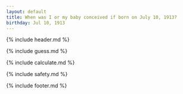 ```yaml
---
layout: default
title: When was I or my baby conceived if born on July 10, 1913?
birthday: Jul 10, 1913
---
```


{% include header.md %}

{% include guess.md %}

{% include calculate.md %}

{% include safety.md %}

{% include footer.md %}



